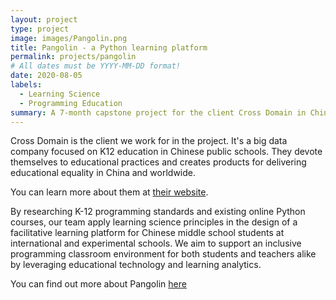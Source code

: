 ```yaml
---
layout: project
type: project
image: images/Pangolin.png
title: Pangolin - a Python learning platform
permalink: projects/pangolin
# All dates must be YYYY-MM-DD format!
date: 2020-08-05
labels:
  - Learning Science
  - Programming Education
summary: A 7-month capstone project for the client Cross Domain in China to design a Python learning platform for Chinese middle school students.
---
```


<!--
<div class="ui small rounded images">
  <img class="ui image" src="../images/micromouse-robot.png">
  <img class="ui image" src="../images/micromouse-robot-2.jpg">
  <img class="ui image" src="../images/micromouse.jpg">
  <img class="ui image" src="../images/micromouse-circuit.png">
</div>
-->

Cross Domain is the client we work for in the project. It's a big data company focused on K12 education in Chinese public schools. They devote themselves to educational practices and creates products for delivering educational equality in China and worldwide. 

You can learn more about them at [their website](http://http://www.crossdomain.cn/).

By researching K-12 programming standards and existing online Python courses, our team apply learning science principles in the design of a facilitative learning platform for Chinese middle school students at international and experimental schools. We aim to support an inclusive programming classroom environment for both students and teachers alike by leveraging educational technology and learning analytics.

You can find out more about Pangolin [here](https://daniel-zhuwh.github.io/Pycedu-website)


